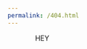 ```yaml
---
permalink: /404.html
---
```

<!DOCTYPE HTML>
 <html>  
  <head>    
  <title>HEY</title>  
  </head>  
   <body>    
   HEY  
   </body>
 </html>
